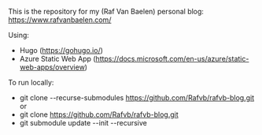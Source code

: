 This is the repository for my (Raf Van Baelen) personal blog: https://www.rafvanbaelen.com/

Using:
* Hugo (https://gohugo.io/)
* Azure Static Web App (https://docs.microsoft.com/en-us/azure/static-web-apps/overview)

To run locally:
* git clone --recurse-submodules https://github.com/Rafvb/rafvb-blog.git
or
* git clone https://github.com/Rafvb/rafvb-blog.git
* git submodule update --init --recursive